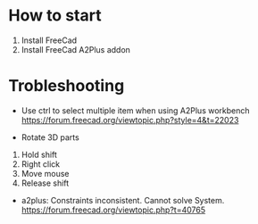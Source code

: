 # How to start
1. Install FreeCad
2. Install FreeCad A2Plus addon

# Trobleshooting

- Use ctrl to select multiple item when using A2Plus workbench
https://forum.freecad.org/viewtopic.php?style=4&t=22023

- Rotate 3D parts
1. Hold shift
2. Right click
3. Move mouse
4. Release shift

- a2plus: Constraints inconsistent. Cannot solve System.
https://forum.freecad.org/viewtopic.php?t=40765
